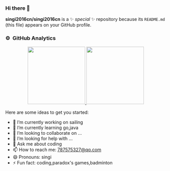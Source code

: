 ### Hi there 👋


**singi2016cn/singi2016cn** is a ✨ _special_ ✨ repository because its `README.md` (this file) appears on your GitHub profile.

### ⚙️ &nbsp;GitHub Analytics

<p align="center">
<a href="https://github.com/AVS1508">
  <img height="180em" src="https://github-readme-stats-eight-theta.vercel.app/api?username=singi2016cn&show_icons=true&theme=react&include_all_commits=true&count_private=true"/>
  <img height="180em" src="https://github-readme-stats-eight-theta.vercel.app/api/top-langs/?username=singi2016cn&layout=compact&langs_count=8&theme=react"/>
</a>
</p>

Here are some ideas to get you started:

- 🔭 I’m currently working on sailing
- 🌱 I’m currently learning go,java
- 👯 I’m looking to collaborate on ...
- 🤔 I’m looking for help with ...
- 💬 Ask me about coding
- 📫 How to reach me: 787575327@qq.com
- 😄 Pronouns: singi
- ⚡ Fun fact: coding,paradox's games,badminton


